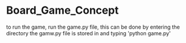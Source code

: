 # Board_Game_Concept

to run the game, run the game.py file, this can be done by entering the directory the gamw.py file is stored in and typing 'python game.py'
